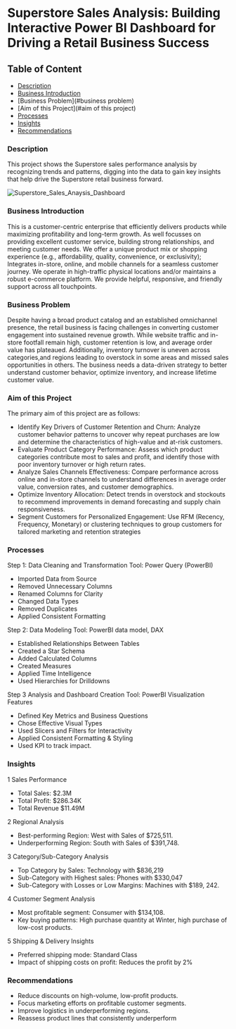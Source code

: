 # Superstore Sales Analysis: Building Interactive Power BI Dashboard for Driving a Retail Business Success
## Table of Content
- [Description](#description)
- [Business Introduction](#businessintroduction)
- [Business Problem](#business problem)
- [Aim of this Project](#aim of this project)
- [Processes](#processes)
- [Insights](#insights)
- [Recommendations](#recommendations)
### Description
This project shows the Superstore sales performance analysis by recognizing trends and patterns, digging into the data to gain key insights that help drive the Superstore retail business forward.



![Superstore_Sales_Anaysis_Dashboard](https://github.com/user-attachments/assets/a546dec6-f879-47a1-9c11-16d21e49ed37)



### Business Introduction
This is a customer-centric enterprise that efficiently delivers products while maximizing profitability and long-term growth. As well focusses on providing excellent customer service, building strong relationships, and meeting customer needs. We offer a unique product mix or shopping experience (e.g., affordability, quality, convenience, or exclusivity); Integrates in-store, online, and mobile channels for a seamless customer journey. We operate in high-traffic physical locations and/or maintains a robust e-commerce platform. We provide helpful, responsive, and friendly support across all touchpoints.

### Business Problem
Despite having a broad product catalog and an established omnichannel presence, the retail business is facing challenges in converting customer engagement into sustained revenue growth. While website traffic and in-store footfall remain high, customer retention is low, and average order value has plateaued. Additionally, inventory turnover is uneven across categories,and regions leading to overstock in some areas and missed sales opportunities in others. The business needs a data-driven strategy to better understand customer behavior, optimize inventory, and increase lifetime customer value.

### Aim of this Project
The primary aim of this project are as follows:
- Identify Key Drivers of Customer Retention and Churn: Analyze customer behavior patterns to uncover why repeat purchases are low and determine the characteristics of high-value and at-risk customers.
- Evaluate Product Category Performance: Assess which product categories contribute most to sales and profit, and identify those with poor inventory turnover or high return rates.
- Analyze Sales Channels Effectiveness: Compare performance across online and in-store channels to understand differences in average order value, conversion rates, and customer demographics.
- Optimize Inventory Allocation: Detect trends in overstock and stockouts to recommend improvements in demand forecasting and supply chain responsiveness.
- Segment Customers for Personalized Engagement: Use RFM (Recency, Frequency, Monetary) or clustering techniques to group customers for tailored marketing and retention strategies

### Processes
Step 1: Data Cleaning and Transformation
  Tool: Power Query (PowerBI)
- Imported Data from Source
- Removed Unnecessary Columns
- Renamed Columns for Clarity
- Changed Data Types
- Removed Duplicates
- Applied Consistent Formatting

Step 2: Data Modeling
  Tool: PowerBI data model, DAX
- Established Relationships Between Tables
- Created a Star Schema
- Added Calculated Columns
- Created Measures
- Applied Time Intelligence
- Used Hierarchies for Drilldowns
  
Step 3 Analysis and Dashboard Creation
  Tool: PowerBI Visualization Features
- Defined Key Metrics and Business Questions
- Chose Effective Visual Types
- Used Slicers and Filters for Interactivity
- Applied Consistent Formatting & Styling
- Used KPI to track impact.

### Insights 
1 Sales Performance
- Total Sales: $2.3M
- Total Profit: $286.34K
- Total Revenue $11.49M

2 Regional Analysis
- Best-performing Region: West with Sales of $725,511.
- Underperforming Region: South with Sales of $391,748.

3 Category/Sub-Category Analysis
- Top Category by Sales: Technology with $836,219
- Sub-Category with Highest sales: Phones with $330,047
- Sub-Category with Losses or Low Margins: Machines with $189, 242.

4 Customer Segment Analysis
- Most profitable segment: Consumer with $134,108.
- Key buying patterns: High purchase quantity at Winter, high purchase of low-cost products.

5 Shipping & Delivery Insights
- Preferred shipping mode: Standard Class
- Impact of shipping costs on profit: Reduces the profit by 2%

### Recommendations
- Reduce discounts on high-volume, low-profit products.
- Focus marketing efforts on profitable customer segments.
- Improve logistics in underperforming regions.
- Reassess product lines that consistently underperform
